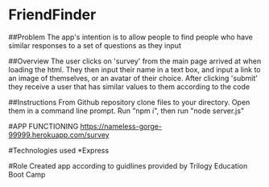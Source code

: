 # FriendFinder
##Problem
The app's intention is to allow people to find people who have similar responses to a set of questions as they input

##Overview
The user clicks on 'survey' from the main page arrived at when loading the html. They then input their name in a text box, and input a link to an image of themselves, or an avatar of their choice. After clicking 'submit' they receive a user that has similar values to them according to the code

##Instructions
From Github repository clone files to your directory. Open them in a command line prompt. Run "npm i", then run "node server.js"


#APP FUNCTIONING
https://nameless-gorge-99999.herokuapp.com/survey

#Technologies used
*Express

#Role
Created app according to guidlines provided by Trilogy Education Boot Camp
